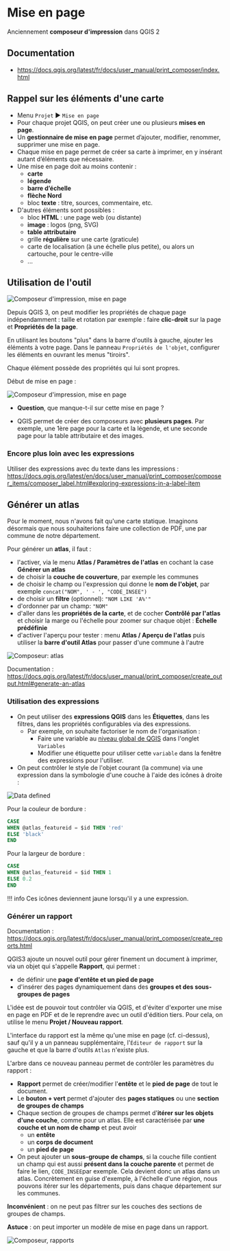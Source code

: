 # Mise en page

Anciennement **composeur d'impression** dans QGIS 2

## Documentation

* https://docs.qgis.org/latest/fr/docs/user_manual/print_composer/index.html

## Rappel sur les éléments d'une carte

* Menu `Projet` ▶ `Mise en page`
* Pour chaque projet QGIS, on peut créer une ou plusieurs **mises en page**.
* Un **gestionnaire de mise en page** permet d’ajouter, modifier, renommer, supprimer une mise en page.
* Chaque mise en page permet de créer sa carte à imprimer, en y insérant autant d’éléments que nécessaire.
* Une mise en page doit au moins contenir :
	* **carte**
	* **légende**
	* **barre d’échelle**
	* **flèche Nord**
	* bloc **texte** : titre, sources, commentaire, etc.
* D'autres éléments sont possibles :
    * bloc **HTML** : une page web (ou distante)
	* **image** : logos (png, SVG)
	* **table attributaire**
	* grille **régulière** sur une carte (graticule)
    * carte de localisation (à une échelle plus petite), ou alors un cartouche, pour le centre-ville
    * ...

## Utilisation de l'outil

![](media/interface_mise_en_page.png "Composeur d'impression, mise en page")

Depuis QGIS 3, on peut modifier les propriétés de chaque page indépendamment : taille et rotation par exemple : faire
 **clic-droit** sur la page et **Propriétés de la page**.

En utilisant les boutons "plus" dans la barre d'outils à gauche, ajouter les éléments à votre page. 
Dans le panneau `Propriétés de l'objet`, configurer les éléments en ouvrant les menus "tiroirs".

Chaque élément possède des propriétés qui lui sont propres.

Début de mise en page :

![](media/26_composeur_mise_en_page.png "Composeur d'impression, mise en page")

* **Question**, que manque-t-il sur cette mise en page ?

* QGIS permet de créer des composeurs avec **plusieurs pages**. Par exemple, une 1ère page pour la carte et la légende, 
et une seconde page pour la table attributaire et des images.

### Encore plus loin avec les expressions

Utiliser des expressions avec du texte dans les impressions : 
https://docs.qgis.org/latest/en/docs/user_manual/print_composer/composer_items/composer_label.html#exploring-expressions-in-a-label-item

## Générer un atlas

Pour le moment, nous n'avons fait qu'une carte statique. Imaginons désormais que nous souhaiterions faire une collection 
de PDF, une par commune de notre département.

Pour générer un **atlas**, il faut : 

* l'activer, via le menu **Atlas / Paramètres de l'atlas** en cochant la case **Générer un atlas**
* de choisir la **couche de couverture**, par exemple les communes
* de choisir le champ ou l'expression qui donne le **nom de l'objet**, par exemple `concat("NOM", ' - ', "CODE_INSEE")`
* de choisir un **filtre** (optionnel): `"NOM LIKE 'A%'"`
* d'ordonner par un champ: `"NOM"`
* d'aller dans les **propriétés de la carte**, et de cocher **Contrôlé par l'atlas** et choisir la marge ou l'échelle 
pour zoomer sur chaque objet : 
**Échelle prédéfinie**
* d'activer l'aperçu pour tester : menu **Atlas / Aperçu de l'atlas** puis utiliser la **barre d'outil Atlas** pour 
passer d'une commune à l'autre

![](media/27_composeur_atlas.png "Composeur: atlas")

Documentation : https://docs.qgis.org/latest/fr/docs/user_manual/print_composer/create_output.html#generate-an-atlas

### Utilisation des expressions

* On peut utiliser des **expressions QGIS** dans les **Étiquettes**, dans les filtres, dans les propriétés configurables 
via des expressions.
  * Par exemple, on souhaite factoriser le nom de l'organisation :
    * Faire une variable au [niveau global de QGIS](./interface.md) dans l'onglet `Variables`
    * Modifier une étiquette pour utiliser cette `variable` dans la fenêtre des expressions pour l'utiliser.
* On peut contrôler le style de l'objet courant (la commune) via une expression dans la symbologie d'une couche à l'aide des icônes à droite : 

![](media/data_defined_atlas.png "Data defined")


Pour la couleur de bordure :

```sql
CASE 
WHEN @atlas_featureid = $id THEN 'red'
ELSE 'black'
END
```

Pour la largeur de bordure :

```sql
CASE 
WHEN @atlas_featureid = $id THEN 1
ELSE 0.2
END
```

!!! info
    Ces icônes deviennent jaune lorsqu'il y a une expression.

### Générer un rapport

Documentation : https://docs.qgis.org/latest/fr/docs/user_manual/print_composer/create_reports.html

QGIS3 ajoute un nouvel outil pour gérer finement un document à imprimer, via un objet qui s'appelle **Rapport**, qui permet :

* de définir une **page d'entête et un pied de page**
* d'insérer des pages dynamiquement dans des **groupes et des sous-groupes de pages**

L'idée est de pouvoir tout contrôler via QGIS, et d'éviter d'exporter une mise en page en PDF et de le reprendre avec un outil d'édition tiers. 
Pour cela, on utilise le menu **Projet / Nouveau rapport**.

L'interface du rapport est la même qu'une mise en page (cf. ci-dessus), sauf qu'il y a un panneau supplémentaire, l'`Éditeur de rapport` sur la gauche
et que la barre d'outils `Atlas` n'existe plus.

L'arbre dans ce nouveau panneau permet de contrôler les paramètres du rapport :

* **Rapport** permet de créer/modifier l'**entête** et le **pied de page** de tout le document.
* Le **bouton + vert** permet d'ajouter des **pages statiques** ou une **section de groupes de champs**
* Chaque section de groupes de champs permet d'**itérer sur les objets d'une couche**, comme pour un atlas. Elle est caractérisée par **une couche et un nom de champ** et peut avoir
	* un **entête**
	* un **corps de document**
	* un **pied de page**
* On peut ajouter un **sous-groupe de champs**, si la couche fille contient un champ qui est aussi **présent dans la couche parente** et permet de faire le lien, `CODE_INSEE`par exemple. Cela devient donc un atlas dans un atlas.
Concrètement en guise d'exemple, à l'échelle d'une région, nous pouvons itérer sur les départements, puis dans chaque département sur les communes.

**Inconvénient** : on ne peut pas filtrer sur les couches des sections de groupes de champs.

**Astuce** : on peut importer un modèle de mise en page dans un rapport.

![](media/28_composeur_rapport.png "Composeur, rapports")
